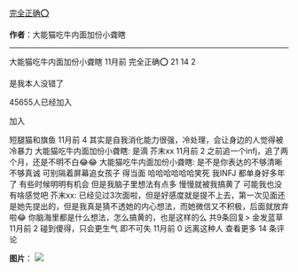

[完全正确⭕](https://m.okjike.com/originalPosts/664b37ad44e298e87e44a268?s=ewoidSI6ICI1N2Y0ZGFjYWI2YzFlNTEzMDBiMDQyNmQiCn0=)

**作者**：大能猫吃牛内面加份小聋瞎

---

大能猫吃牛内面加份小聋瞎
11月前
完全正确⭕
21
14
2

是我本人没错了

45655人已经加入

加入

短腿猫和旗鱼
11月前
4
其实是自我消化能力很强，冷处理，会让身边的人觉得被冷暴力
大能猫吃牛内面加份小聋瞎: 是滴
芥末xx
11月前
2
之前追一个infj，追了两个月，还是不明不白😂😂
大能猫吃牛内面加份小聋瞎: 是不是你表达的不够清晰 不够真诚 可别隔着屏幕追女孩子 得当面 哈哈哈哈哈哈笑死 我INFJ 都单身好多年了 有些时候明明有机会 但是我脑子里想法有点多 慢慢就被我搞黄了 可能我也没有啥感觉吧
芥末xx: 已经见过3次面啦，但是好感度就是提不上去，第一次见面还是她先提出的，但是我真是猜不透她的内心想法，而她微信又不积极，后面就放弃啦😂 你脑海里都是什么想法，怎么搞黄的，也是这样的么
共9条回复>
金发蓝草
11月前
2
碰到傻得，只会更生气
即不可失
11月前
0
远离这种人
查看更多 14 条评论

**图片**：
![](https://cdnv2.ruguoapp.com/FutR4ZNLiV62DVbfNtdAX_0Saltzv3.jpg?imageMogr2/auto-orient/thumbnail/1500x2000%3E/interlace/1)